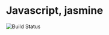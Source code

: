 # Javascript, jasmine

![Build Status](https://travis-ci.org/cyber-dojo-languages/javascript-jasmine.svg?branch=master)

